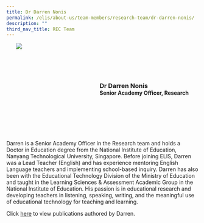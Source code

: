 ```yaml
---
title: Dr Darren Nonis
permalink: /elis/about-us/team-members/research-team/dr-darren-nonis/
description: ""
third_nav_title: REC Team
---
```

<div class="flex">
	<div class="imgCrop">
		<img src="/images/Team%20Members/Darren_Use%20for%20website.jpg" class="m-0"></div>
		<div class="flex-col">
		<h3 class="m-0"><strong>Dr Darren Nonis</strong></h3>
		<strong>Senior Academy Officer, Research</strong>
	</div>
	</div>

<style>
	.m-0 {
		margin: 0 !important;
	}
	.flex {
		display: flex;
		justify-content: center;
		align-items: center; 
		gap: 20px;
	flex-wrap:wrap;
	}
.imgCrop {
    width: 200px !important;
    aspect-ratio: 5/6;
	overflow: hidden;
}
	.flex-col {
		display: flex;
		flex-direction: column;
	}
</style>


Darren is a Senior Academy Officer in the Research team and holds a Doctor in Education degree from the National Institute of Education, Nanyang Technological University, Singapore. Before joining ELIS, Darren was a Lead Teacher (English) and has experience mentoring English Language teachers and implementing school-based inquiry. Darren has also been with the Educational Technology Division of the Ministry of Education and taught in the Learning Sciences &amp; Assessment Academic Group in the National Institute of Education. His passion is in educational research and developing teachers in listening, speaking, writing, and the meaningful use of educational technology for teaching and learning.


Click [here](/elis/about-us/team-members/staff-publications/darren-nonis/) to view publications authored by Darren.